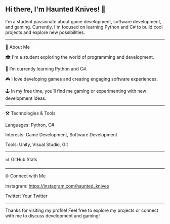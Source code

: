 ## Hi there, I'm Haunted Knives! 👋



I'm a student passionate about game development, software development, and gaming. Currently, I'm focused on learning Python and C# to build cool projects and explore new possibilities.


___

🚀 About Me

🎓 I'm a student exploring the world of programming and development.

🌱 I’m currently learning Python and C#.

🎮 I love developing games and creating engaging software experiences.

🕹️ In my free time, you’ll find me gaming or experimenting with new development ideas.


___

🛠️ Technologies & Tools

Languages: Python, C#

Interests: Game Development, Software Development

Tools: Unity, Visual Studio, Git


___

📊 GitHub Stats


___

🌐 Connect with Me

Instagram: https://instagram.com/haunted_knives

Twitter: Your Twitter


___

Thanks for visiting my profile! Feel free to explore my projects or connect with me to discuss development and gaming!

